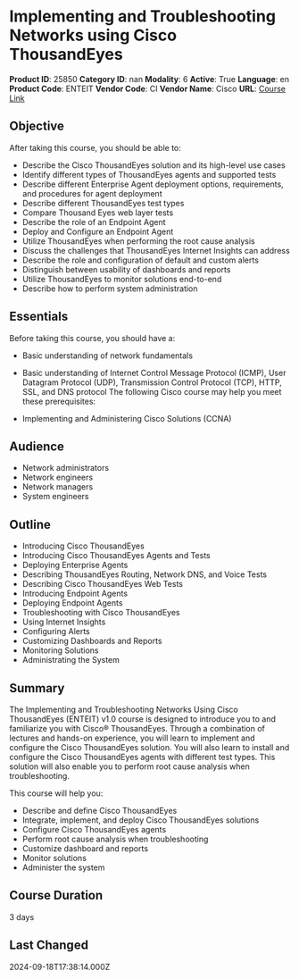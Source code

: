 # Implementing and Troubleshooting Networks using Cisco ThousandEyes

**Product ID**: 25850
**Category ID**: nan
**Modality**: 6
**Active**: True
**Language**: en
**Product Code**: ENTEIT
**Vendor Code**: CI
**Vendor Name**: Cisco
**URL**: [Course Link](https://www.fastlaneus.com/course/cisco-enteit)

## Objective
After taking this course, you should be able to:


- Describe the Cisco ThousandEyes solution and its high-level use cases
- Identify different types of ThousandEyes agents and supported tests
- Describe different Enterprise Agent deployment options, requirements, and procedures for agent deployment
- Describe different ThousandEyes test types
- Compare Thousand Eyes web layer tests
- Describe the role of an Endpoint Agent
- Deploy and Configure an Endpoint Agent
- Utilize ThousandEyes when performing the root cause analysis
- Discuss the challenges that ThousandEyes Internet Insights can address
- Describe the role and configuration of default and custom alerts
- Distinguish between usability of dashboards and reports
- Utilize ThousandEyes to monitor solutions end-to-end
- Describe how to perform system administration

## Essentials
Before taking this course, you should have a:


- Basic understanding of network fundamentals
- Basic understanding of Internet Control Message Protocol (ICMP), User Datagram Protocol (UDP), Transmission Control Protocol (TCP), HTTP, SSL, and DNS protocol
The following Cisco course may help you meet these prerequisites:


- Implementing and Administering Cisco Solutions (CCNA)

## Audience
- Network administrators
- Network engineers
- Network managers
- System engineers

## Outline
- Introducing Cisco ThousandEyes
- Introducing Cisco ThousandEyes Agents and Tests
- Deploying Enterprise Agents
- Describing ThousandEyes Routing, Network DNS, and Voice Tests
- Describing Cisco ThousandEyes Web Tests
- Introducing Endpoint Agents
- Deploying Endpoint Agents
- Troubleshooting with Cisco ThousandEyes
- Using Internet Insights
- Configuring Alerts
- Customizing Dashboards and Reports
- Monitoring Solutions
- Administrating the System

## Summary
The Implementing and Troubleshooting Networks Using Cisco ThousandEyes (ENTEIT) v1.0 course is designed to introduce you to and familiarize you with Cisco® ThousandEyes. Through a combination of lectures and hands-on experience, you will learn to implement and configure the Cisco ThousandEyes solution. You will also learn to install and configure the Cisco ThousandEyes agents with different test types. This solution will also enable you to perform root cause analysis when troubleshooting.

This course will help you:



- Describe and define Cisco ThousandEyes
- Integrate, implement, and deploy Cisco ThousandEyes solutions
- Configure Cisco ThousandEyes agents
- Perform root cause analysis when troubleshooting
- Customize dashboard and reports
- Monitor solutions
- Administer the system

## Course Duration
3 days

## Last Changed
2024-09-18T17:38:14.000Z
